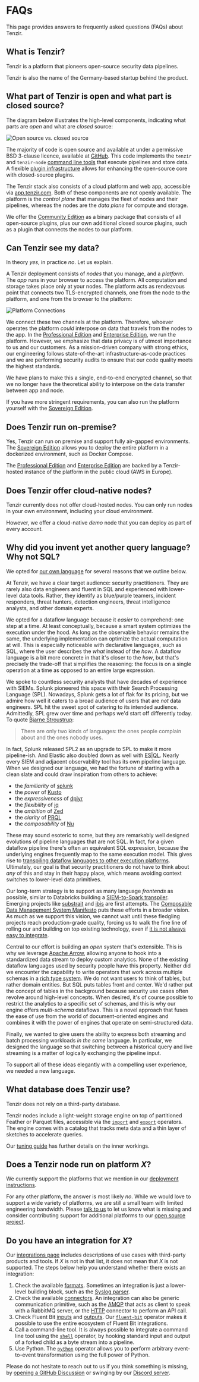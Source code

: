 # FAQs

This page provides answers to frequently asked questions (FAQs) about Tenzir.

## What is Tenzir?

Tenzir is a platform that pioneers open-source security data pipelines.

Tenzir is also the name of the Germany-based startup behind the product.

## What part of Tenzir is open and what part is closed source?

The diagram below illustrates the high-level components, indicating what parts
are *open* and what are *closed* source:

![Open source vs. closed source](open-vs-closed-source.excalidraw.svg)

The majority of code is open source and available at under a permissive BSD
3-clause licence, available at [GitHub](https://github.com/tenzir/tenzir). This
code implements the `tenzir` and `tenzir-node` [command line
tools](configuration.md) that execute pipelines and store data. A flexible
[plugin infrastructure](architecture/plugins.md) allows for enhancing the
open-source core with closed-source plugins.

The Tenzir stack also consists of a cloud platform and web app, accessible via
[app.tenzir.com](https://app.tenzir.com). Both of these components are not
openly available. The platform is the *control plane* that manages the fleet of
nodes and their pipelines, whereas the nodes are the *data plane* for compute
and storage.

We offer the [Community Edition](https://tenzir.com/pricing) as a binary package
that consists of all open-source plugins, plus our own additional closed source
plugins, such as a plugin that connects the nodes to our platform.

## Can Tenzir see my data?

In theory *yes*, in practice *no*. Let us explain.

A Tenzir deployment consists of *nodes* that you manage, and a *platform*. The
*app* runs in your browser to access the platform. All computation and storage
takes place only at your nodes. The platform acts as rendezvous point that
connects two TLS-encrypted channels, one from the node to the platform, and one
from the browser to the platform:

![Platform Connections](platform-connections.excalidraw.svg)

We connect these two channels at the platform. Therefore, whoever operates the
platform *could* interpose on data that travels from the nodes to the app. In
the [Professional Edition](https://tenzir.com/pricing) and [Enterprise
Edition](https://tenzir.com/pricing), we run the platform. However, we emphasize
that data privacy is of utmost importance to us and our customers. As a
mission-driven company with strong ethics, our engineering follows
state-of-the-art infrastructure-as-code practices and we are performing security
audits to ensure that our code quality meets the highest standards.

We have plans to make this a single, end-to-end encrypted channel, so that we
no longer have the theoretical ability to interpose on the data transfer between
app and node.

If you have more stringent requirements, you can also run the platform yourself
with the [Sovereign Edition](https://tenzir.com/pricing).

## Does Tenzir run on-premise?

Yes, Tenzir can run on premise and support fully air-gapped environments. The
[Sovereign Edition](https://tenzir.com/pricing) allows you to deploy the entire
platform in a dockerized environment, such as Docker Compose.

The [Professional Edition](https://tenzir.com/pricing) and [Enterprise
Edition](https://tenzir.com/pricing) are backed by a Tenzir-hosted instance of
the platform in the public cloud (AWS in Europe).

## Does Tenzir offer cloud-native nodes?

Tenzir currently does not offer cloud-hosted nodes. You can only run nodes in
your own environment, including your cloud environment.

However, we offer a cloud-native *demo* node that you can deploy as part of
every account.

## Why did you invent yet another query language? Why not SQL?

We opted for [our own language](pipelines.md) for several reasons that
we outline below.

At Tenzir, we have a clear target audience: security practitioners. They are
rarely also data engineers and fluent in SQL and experienced with lower-level
data tools. Rather, they identify as blue/purple teamers, incident responders,
threat hunters, detection engineers, threat intelligence analysts, and other
domain experts.

We opted for a dataflow language because it *easier* to comprehend: one step at
a time. At least conceptually, because a smart system optimizes the execution
under the hood. As long as the observable behavior remains the same, the
underlying implementation can optimize the actual computation at will. This is
especially noticeable with declarative languages, such as SQL, where the user
describes the *what* instead of the *how*. A dataflow language is a bit more
concrete in that it's closer to the *how*, but that's precisely the trade-off
that simplifies the reasoning: the focus is on a single operation at a time as
opposed to an entire large expression.

We spoke to countless security analysts that have decades of experience with
SIEMs. Splunk pioneered this space with their Search Processing Language (SPL).
Nowadays, Splunk gets a lot of flak for its pricing, but we admire how well it
caters to a broad audience of users that are *not* data engineers. SPL hit the
sweet spot of catering to its intended audience. Admittedly, SPL grew over time
and perhaps we'd start off differently today. To quote [Bjarne
Stroustrup](https://www.stroustrup.com/):

> There are only two kinds of languages: the ones people complain about and the
> ones nobody uses.

In fact, Splunk released SPL2 as an upgrade to SPL to make it more pipeline-ish.
And Elastic also doubled down as well with [ES|QL](/blog/a-first-look-at-esql).
Nearly every SIEM and adjacent observability tool has its own pipeline language.
When we designed our language, we had the fortune of starting with a clean slate
and could draw inspiration from others to achieve:

- the *familiarity* of [splunk](https://splunk.com)
- the *power* of [Kusto](https://github.com/microsoft/Kusto-Query-Language)
- the *expressiveness* of [dplyr](https://dplyr.tidyverse.org/)
- the *flexibility* of [jq](https://stedolan.github.io/jq/)
- the *ambition* of [Zed](https://zed.brimdata.io/)
- the *clarity* of [PRQL](https://prql-lang.org/)
- the *composability* of [Nu](https://www.nushell.sh/)

These may sound esoteric to some, but they are remarkably well designed
evolutions of pipeline languages that are not SQL. In fact, for a given dataflow
pipeline there's often an equivalent SQL expression, because the underlying
engines frequently map to the same execution model. This gives rise to
[transpiling dataflow languages to other execution
platforms][splunk-transpiler]. Ultimately, our goal is that security
practitioners do not have to think about *any* of this and stay in their happy
place, which means avoiding context switches to lower-level data primitives.

[splunk-transpiler]: https://www.databricks.com/blog/2022/12/16/accelerating-siem-migrations-spl-pyspark-transpiler.html

Our long-term strategy is to support as many language *frontends* as possible,
similar to Databricks building a [SIEM-to-Spark
transpiler](https://github.com/databrickslabs/transpiler). Emerging projects
like [substrait](https://substrait.io/) and [ibis](https://ibis-project.org/)
are first attempts. The [Composable Data Management System
Manifesto](https://dl.acm.org/doi/10.14778/3603581.3603604) puts these efforts
in a broader vision. As much as we support this vision, we cannot wait until
these fledgling projects reach production-grade quality, forcing us to walk the
fine line of rolling our and building on top existing technology, even if [it
is not always easy to
integrate](/blog/parquet-and-feather-data-engineering-woes).

Central to our effort is building an *open* system that's extensible. This is
why we leverage [Apache Arrow](https://arrow.apache.org), allowing anyone to
hook into a standardized data stream to deploy custom analytics. None of the
existing dataflow languages used by security people have this property. Neither
did we encounter the capability to write operators that work across multiple
schemas in a [rich type system](./data-model/type-system.md). We do not want
users to think of tables, but rather domain entities. But SQL puts tables front
and center. We'd rather put the concept of tables in the background because
security use cases often revolve around high-level concepts. When desired, it's
of course possible to restrict the analytics to a specific set of schemas, and
this is why our engine offers *multi-schema* dataflows. This is a novel approach
that fuses the ease of use from the world of document-oriented engines and
combines it with the power of engines that operate on semi-structured data.

Finally, we wanted to give users the ability to express both streaming and batch
processing workloads *in the same* language. In particular, we designed the
language so that switching between a historical query and live streaming is a matter of logically exchanging the pipeline input.

To support all of these ideas elegantly with a compelling user experience, we
needed a new language.

## What database does Tenzir use?

Tenzir does not rely on a third-party database.

Tenzir nodes include a light-weight storage engine on top of partitioned Feather
or Parquet files, accessible via the [`import`](operators/import.md) and
[`export`](operators/export.md) operators. The engine comes with a
catalog that tracks meta data and a thin layer of sketches to accelerate
queries.

Our [tuning guide](installation/tune-performance/README.md) has further details
on the inner workings.

## Does a Tenzir node run on platform *X*?

We currently support the platforms that we mention in our [deployment
instructions](installation/deploy-a-node.md).

For any other platform, the answer is most likely *no*. While we would love to
support a wide variety of platforms, we are still a small team with limited
engineering bandwidth. Please [talk to us](/discord) to let us know what is
missing and consider contributing support for additional platforms to our [open
source project](https://github.com/tenzir/tenzir).

## Do you have an integration for *X*?

Our [integrations page](integrations.md) includes descriptions of use cases
with third-party products and tools. If *X* is not in that list, it does not
mean that *X* is not supported. The steps below help you understand whether
there exists an integration:

1. Check the available [formats](formats.md). Sometimes an integration is just a
   lower-level building block, such as the [Syslog parser](formats/syslog.md).
2. Check the available [connectors](connectors.md). An integration can also be
   generic communication primitive, such as the [AMQP](connectors/amqp.md) that
   acts as client to speak with a RabbitMQ server, or the
   [HTTP](connectors/http.md) connector to perform an API call.
3. Check Fluent Bit [inputs][fluentbit-inputs] and [outputs][fluentbit-outputs].
   Our [`fluent-bit`](operators/fluent-bit.md) operator makes it possible to use
   the entire ecosystem of Fluent Bit integrations.
4. Call a command-line tool. It is always possible to integrate a command line
   tool using the [`shell`](operators/shell.md) operator, by hooking
   standard input and output of a forked child as a byte stream into a
   pipeline.
5. Use Python. The [`python`](operators/python.md) operator allows you to
   perform arbitrary event-to-event transformation using the full power of
   Python.

Please do not hesitate to reach out to us if you think something is missing, by
[opening a GitHub
Discussion](https://github.com/orgs/tenzir/discussions/new/choose) or swinging
by our [Discord server](/discord).

[fluentbit-inputs]: https://docs.fluentbit.io/manual/pipeline/inputs/
[fluentbit-outputs]: https://docs.fluentbit.io/manual/pipeline/outputs/
